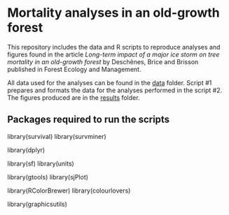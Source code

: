 # Mortality analyses in an old-growth forest

This repository includes the data and R scripts to reproduce analyses and figures found in the article *Long-term impact of a major ice storm on tree mortality in an old-growth forest* by Deschênes, Brice and Brisson published in Forest Ecology and Management.

All data used for the analyses can be found in the [data](https://github.com/mhBrice/mortality_Muir/tree/master/data) folder. Script #1 prepares and formats the data for the analyses performed in the script #2. The figures produced are in the [results](https://github.com/mhBrice/mortality_Muir/tree/master/results) folder.

## Packages required to run the scripts

library(survival)
library(survminer)

library(dplyr)

library(sf)
library(units)

library(gtools)
library(sjPlot)

library(RColorBrewer)
library(colourlovers)

library(graphicsutils)
